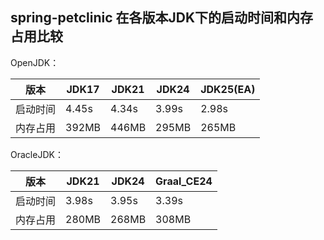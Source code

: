 ## spring-petclinic 在各版本JDK下的启动时间和内存占用比较

OpenJDK：

| 版本   | JDK17 | JDK21 | JDK24 | JDK25(EA) |
|------|-------|-------|-------|-----------|
| 启动时间 | 4.45s | 4.34s | 3.99s | 2.98s     |
| 内存占用 | 392MB | 446MB | 295MB | 265MB     |

OracleJDK：

| 版本   | JDK21 | JDK24 | Graal_CE24 |
|------|-------|-------|------------|
| 启动时间 | 3.98s | 3.95s | 3.39s      |
| 内存占用 | 280MB | 268MB | 308MB      |
